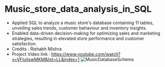 # Music_store_data_analysis_in_SQL
- Applied SQL to analyze a music store's database containing 11 tables, unveiling sales trends, customer behaviour and inventory insights.
- Enabled data-driven decision-making for optimizing sales and marketing strategies, resulting in elevated store performance and customer satisfaction.
- Credits : Rishabh Mishra
- Project Video link : https://www.youtube.com/watch?v=VFIuIjswMKM&list=LL&index=1
![MusicDatabaseSchema](https://github.com/SankalpO44/Music_store_data_analysis_in_SQL/assets/106025797/53099ef2-08c3-4d9b-95b8-6c03c18b21d4)
